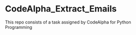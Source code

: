 # CodeAlpha_Extract_Emails
This repo consists of a task assigned by CodeAlpha for Python Programming
